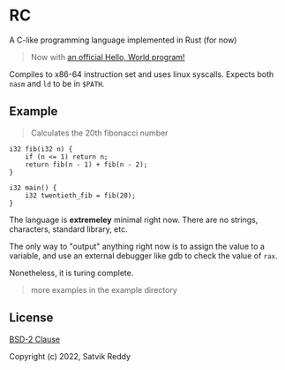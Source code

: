 # RC

A C-like programming language implemented in Rust (for now)

> Now with [an official Hello, World program!](https://github.com/SatvikR/rc/blob/main/examples/helloworld.rc)

Compiles to x86-64 instruction set and uses linux syscalls. Expects both `nasm` and `ld` to be in `$PATH`.

## Example

> Calculates the 20th fibonacci number

```
i32 fib(i32 n) {
	if (n <= 1) return n;
	return fib(n - 1) + fib(n - 2);
}

i32 main() {
	i32 twentieth_fib = fib(20);
}
```

The language is **extremeley** minimal right now. There are no strings, characters,
standard library, etc.

The only way to "output" anything right now is to assign the value to a variable, and use
an external debugger like gdb to check the value of `rax`.

Nonetheless, it is turing complete.

> more examples in the example directory

## License

[BSD-2 Clause](https://github.com/SatvikR/rc/blob/main/LICENSE)

Copyright (c) 2022, Satvik Reddy
